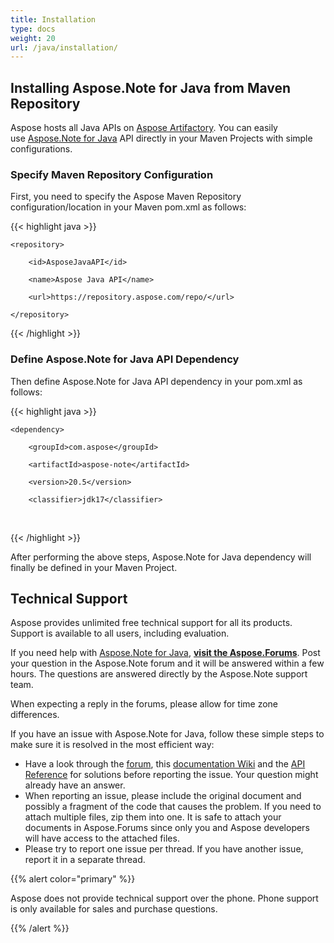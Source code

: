 ```yaml
---
title: Installation
type: docs
weight: 20
url: /java/installation/
---
```


## **Installing Aspose.Note for Java from Maven Repository**
Aspose hosts all Java APIs on [Aspose Artifactory](https://repository.aspose.com/webapp/#/home). You can easily use [Aspose.Note for Java](https://repository.aspose.com/webapp/#/artifacts/browse/tree/General/repo/com/aspose/aspose-note) API directly in your Maven Projects with simple configurations.
### **Specify Maven Repository Configuration**
First, you need to specify the Aspose Maven Repository configuration/location in your Maven pom.xml as follows:

{{< highlight java >}}

 <repositories>

    <repository>

        <id>AsposeJavaAPI</id>

        <name>Aspose Java API</name>

        <url>https://repository.aspose.com/repo/</url>

    </repository>

</repositories>

{{< /highlight >}}
### **Define Aspose.Note for Java API Dependency**
Then define Aspose.Note for Java API dependency in your pom.xml as follows:

{{< highlight java >}}

 <dependencies>

    <dependency>

        <groupId>com.aspose</groupId>

        <artifactId>aspose-note</artifactId>

        <version>20.5</version>

        <classifier>jdk17</classifier>

 </dependency>

</dependencies>

{{< /highlight >}}

After performing the above steps, Aspose.Note for Java dependency will finally be defined in your Maven Project.
## **Technical Support**
Aspose provides unlimited free technical support for all its products. Support is available to all users, including evaluation.

If you need help with [Aspose.Note for Java](https://products.aspose.com/note/java), [**visit the Aspose.Forums**](https://forum.aspose.com/). Post your question in the Aspose.Note forum and it will be answered within a few hours. The questions are answered directly by the Aspose.Note support team.

When expecting a reply in the forums, please allow for time zone differences.

If you have an issue with Aspose.Note for Java, follow these simple steps to make sure it is resolved in the most efficient way:

- Have a look through the [forum](https://forum.aspose.com/c/note), this [documentation Wiki](/note/java/home/) and the [API Reference](https://apireference.aspose.com/java/note) for solutions before reporting the issue. Your question might already have an answer.
- When reporting an issue, please include the original document and possibly a fragment of the code that causes the problem. If you need to attach multiple files, zip them into one. It is safe to attach your documents in Aspose.Forums since only you and Aspose developers will have access to the attached files.
- Please try to report one issue per thread. If you have another issue, report it in a separate thread.

{{% alert color="primary" %}} 

Aspose does not provide technical support over the phone. Phone support is only available for sales and purchase questions.

{{% /alert %}}
